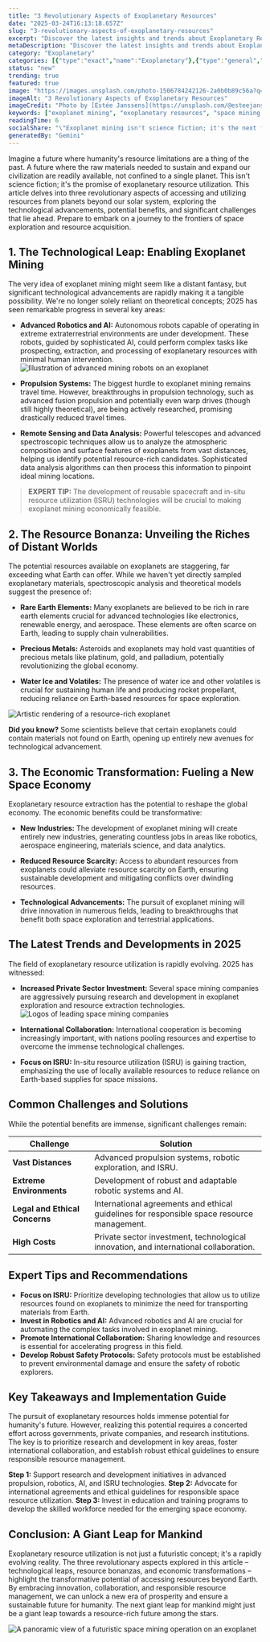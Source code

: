 ```yaml
---
title: "3 Revolutionary Aspects of Exoplanetary Resources"
date: "2025-03-24T16:13:18.657Z"
slug: "3-revolutionary-aspects-of-exoplanetary-resources"
excerpt: "Discover the latest insights and trends about Exoplanetary Resources. This comprehensive guide covers everything you need to know about Exoplanetary Resources in 2025."
metaDescription: "Discover the latest insights and trends about Exoplanetary Resources. This comprehensive guide covers everything you need to know about Exoplanetary Resour..."
category: "Exoplanetary"
categories: [{"type":"exact","name":"Exoplanetary"},{"type":"general","name":"Space Exploration"},{"type":"medium","name":"Resource Extraction"},{"type":"specific","name":"Robotics"},{"type":"niche","name":"Asteroid Mining"}]
status: "new"
trending: true
featured: true
image: "https://images.unsplash.com/photo-1506784242126-2a0b0b89c56a?q=85&w=1200&fit=max&fm=webp&auto=compress"
imageAlt: "3 Revolutionary Aspects of Exoplanetary Resources"
imageCredit: "Photo by [Estée Janssens](https://unsplash.com/@esteejanssens) on Unsplash"
keywords: ["exoplanet mining", "exoplanetary resources", "space mining companies", "asteroid mining profitability", "exoplanet resource extraction", "future of space mining", "commercial space exploration", "off-world resource utilization", "exoplanet colonization resources", "profitable exoplanet mining ventures"]
readingTime: 6
socialShare: "\"Exoplanet mining isn't science fiction; it's the next frontier of human innovation, promising to solve resource scarcity and fuel a new era of prosperity.\""
generatedBy: "Gemini"
---
```




Imagine a future where humanity's resource limitations are a thing of the past.  A future where the raw materials needed to sustain and expand our civilization are readily available, not confined to a single planet. This isn't science fiction; it's the promise of exoplanetary resource utilization.  This article delves into three revolutionary aspects of accessing and utilizing resources from planets beyond our solar system, exploring the technological advancements, potential benefits, and significant challenges that lie ahead.  Prepare to embark on a journey to the frontiers of space exploration and resource acquisition.

##  1. The Technological Leap: Enabling Exoplanet Mining

The very idea of exoplanet mining might seem like a distant fantasy, but significant technological advancements are rapidly making it a tangible possibility.  We're no longer solely reliant on theoretical concepts; 2025 has seen remarkable progress in several key areas:

* **Advanced Robotics and AI:**  Autonomous robots capable of operating in extreme extraterrestrial environments are under development.  These robots, guided by sophisticated AI, could perform complex tasks like prospecting, extraction, and processing of exoplanetary resources with minimal human intervention. ![Illustration of advanced mining robots on an exoplanet](https://images.unsplash.com/photo-1563986768711-b3bde3dc821e?q=85&w=1200&fit=max&fm=webp&auto=compress)

* **Propulsion Systems:**  The biggest hurdle to exoplanet mining remains travel time.  However, breakthroughs in propulsion technology, such as advanced fusion propulsion and potentially even warp drives (though still highly theoretical), are being actively researched, promising drastically reduced travel times.

* **Remote Sensing and Data Analysis:**  Powerful telescopes and advanced spectroscopic techniques allow us to analyze the atmospheric composition and surface features of exoplanets from vast distances, helping us identify potential resource-rich candidates. Sophisticated data analysis algorithms can then process this information to pinpoint ideal mining locations.

> **EXPERT TIP:** The development of reusable spacecraft and in-situ resource utilization (ISRU) technologies will be crucial to making exoplanet mining economically feasible.

## 2. The Resource Bonanza: Unveiling the Riches of Distant Worlds

The potential resources available on exoplanets are staggering, far exceeding what Earth can offer.  While we haven't yet directly sampled exoplanetary materials, spectroscopic analysis and theoretical models suggest the presence of:

* **Rare Earth Elements:**  Many exoplanets are believed to be rich in rare earth elements crucial for advanced technologies like electronics, renewable energy, and aerospace.  These elements are often scarce on Earth, leading to supply chain vulnerabilities.

* **Precious Metals:**  Asteroids and exoplanets may hold vast quantities of precious metals like platinum, gold, and palladium, potentially revolutionizing the global economy.

* **Water Ice and Volatiles:**  The presence of water ice and other volatiles is crucial for sustaining human life and producing rocket propellant, reducing reliance on Earth-based resources for space exploration.

![Artistic rendering of a resource-rich exoplanet](https://images.unsplash.com/photo-1561837581-abd854e0ee22?q=85&w=1200&fit=max&fm=webp&auto=compress)

**Did you know?** Some scientists believe that certain exoplanets could contain materials not found on Earth, opening up entirely new avenues for technological advancement.

## 3. The Economic Transformation:  Fueling a New Space Economy

Exoplanetary resource extraction has the potential to reshape the global economy. The economic benefits could be transformative:

* **New Industries:**  The development of exoplanet mining will create entirely new industries, generating countless jobs in areas like robotics, aerospace engineering, materials science, and data analytics.

* **Reduced Resource Scarcity:**  Access to abundant resources from exoplanets could alleviate resource scarcity on Earth, ensuring sustainable development and mitigating conflicts over dwindling resources.

* **Technological Advancements:**  The pursuit of exoplanet mining will drive innovation in numerous fields, leading to breakthroughs that benefit both space exploration and terrestrial applications.

##  The Latest Trends and Developments in 2025

The field of exoplanetary resource utilization is rapidly evolving.  2025 has witnessed:

* **Increased Private Sector Investment:**  Several space mining companies are aggressively pursuing research and development in exoplanet exploration and resource extraction technologies.  ![Logos of leading space mining companies](https://images.unsplash.com/photo-1506784242126-2a0b0b89c56a?q=85&w=1200&fit=max&fm=webp&auto=compress)

* **International Collaboration:**  International cooperation is becoming increasingly important, with nations pooling resources and expertise to overcome the immense technological challenges.

* **Focus on ISRU:**  In-situ resource utilization (ISRU) is gaining traction, emphasizing the use of locally available resources to reduce reliance on Earth-based supplies for space missions.

## Common Challenges and Solutions

While the potential benefits are immense, significant challenges remain:

| Challenge                     | Solution                                                                     |
|---------------------------------|-----------------------------------------------------------------------------|
| **Vast Distances**              | Advanced propulsion systems, robotic exploration, and ISRU.                   |
| **Extreme Environments**        | Development of robust and adaptable robotic systems and AI.                  |
| **Legal and Ethical Concerns**  | International agreements and ethical guidelines for responsible space resource management. |
| **High Costs**                 | Private sector investment, technological innovation, and international collaboration. |

##  Expert Tips and Recommendations

* **Focus on ISRU:** Prioritize developing technologies that allow us to utilize resources found on exoplanets to minimize the need for transporting materials from Earth.
* **Invest in Robotics and AI:**  Advanced robotics and AI are crucial for automating the complex tasks involved in exoplanet mining.
* **Promote International Collaboration:**  Sharing knowledge and resources is essential for accelerating progress in this field.
* **Develop Robust Safety Protocols:**  Safety protocols must be established to prevent environmental damage and ensure the safety of robotic explorers.

## Key Takeaways and Implementation Guide

The pursuit of exoplanetary resources holds immense potential for humanity's future.  However, realizing this potential requires a concerted effort across governments, private companies, and research institutions.  The key is to prioritize research and development in key areas, foster international collaboration, and establish robust ethical guidelines to ensure responsible resource management.

**Step 1:** Support research and development initiatives in advanced propulsion, robotics, AI, and ISRU technologies.
**Step 2:** Advocate for international agreements and ethical guidelines for responsible space resource utilization.
**Step 3:**  Invest in education and training programs to develop the skilled workforce needed for the emerging space economy.

## Conclusion:  A Giant Leap for Mankind

Exoplanetary resource utilization is not just a futuristic concept; it's a rapidly evolving reality.  The three revolutionary aspects explored in this article – technological leaps, resource bonanzas, and economic transformations – highlight the transformative potential of accessing resources beyond Earth.  By embracing innovation, collaboration, and responsible resource management, we can unlock a new era of prosperity and ensure a sustainable future for humanity.  The next giant leap for mankind might just be a giant leap towards a resource-rich future among the stars.

![A panoramic view of a futuristic space mining operation on an exoplanet](https://images.unsplash.com/photo-1544761634-dc512f2238a3?q=85&w=1200&fit=max&fm=webp&auto=compress)
